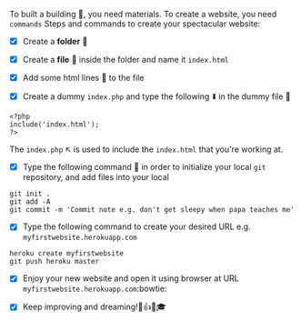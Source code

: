 To built a building :bank:, you need materials. To create a website, you need `commands`
Steps and commands to create your spectacular website:

- [x] Create a __folder__ :file_folder:

- [x] Create a __file__ :page_with_curl: inside the folder and name it `index.html`

- [x] Add some html lines :straight_ruler: to the file

- [x] Create a dummy `index.php` and type the following :arrow_down: in the dummy file :page_with_curl:
```
<?php
include('index.html');
?>
```
The `index.php` :arrow_upper_left: is used to include the `index.html` that you're working at.
- [x] Type the following command :memo: in order to initialize your local `git` repository, and add files into your local
 ```
 git init . 
 git add -A
 git commit -m 'Commit note e.g. don't get sleepy when papa teaches me'
 ```
 
 - [x] Type the following command to create your desired URL e.g. `myfirstwebsite.herokuapp.com`
 ```
 heroku create myfirstwebsite
 git push heroku master
 ```
 
 - [x] Enjoy your new website and open it using browser at URL `myfirstwebsite.herokuapp.com`:bowtie:
 
 - [x] Keep improving and dreaming!:star2::+1::sparkles::mortar_board:
